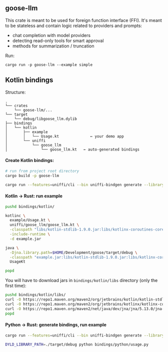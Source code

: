 ## goose-llm 

This crate is meant to be used for foreign function interface (FFI). It's meant to be 
stateless and contain logic related to providers and prompts:
- chat completion with model providers
- detecting read-only tools for smart approval
- methods for summarization / truncation


Run:
```
cargo run -p goose-llm --example simple
```


## Kotlin bindings

Structure:
```
.
└── crates
    └── goose-llm/...
└── target
    └── debug/libgoose_llm.dylib
├── bindings
│   └── kotlin
│       ├── example
│       │   └── Usage.kt              ← your demo app
│       └── uniffi
│           └── goose_llm
│               └── goose_llm.kt   ← auto-generated bindings
```

#### Create Kotlin bindings:

```bash
# run from project root directory
cargo build -p goose-llm 

cargo run --features=uniffi/cli --bin uniffi-bindgen generate --library ./target/debug/libgoose_llm.dylib --language kotlin --out-dir bindings/kotlin
```


#### Kotlin -> Rust: run example

```bash
pushd bindings/kotlin/

kotlinc \
  example/Usage.kt \
  uniffi/goose_llm/goose_llm.kt \
  -classpath "libs/kotlin-stdlib-1.9.0.jar:libs/kotlinx-coroutines-core-jvm-1.7.3.jar:libs/jna-5.13.0.jar" \
  -include-runtime \
  -d example.jar

java \
  -Djna.library.path=$HOME/Development/goose/target/debug \
  -classpath "example.jar:libs/kotlin-stdlib-1.9.0.jar:libs/kotlinx-coroutines-core-jvm-1.7.3.jar:libs/jna-5.13.0.jar" \
  UsageKt

popd
```

You will have to download jars in `bindings/kotlin/libs` directory (only the first time):
```bash
pushd bindings/kotlin/libs/
curl -O https://repo1.maven.org/maven2/org/jetbrains/kotlin/kotlin-stdlib/1.9.0/kotlin-stdlib-1.9.0.jar
curl -O https://repo1.maven.org/maven2/org/jetbrains/kotlinx/kotlinx-coroutines-core-jvm/1.7.3/kotlinx-coroutines-core-jvm-1.7.3.jar
curl -O https://repo1.maven.org/maven2/net/java/dev/jna/jna/5.13.0/jna-5.13.0.jar
popd
```

#### Python -> Rust: generate bindings, run example

```bash
cargo run --features=uniffi/cli --bin uniffi-bindgen generate --library ./target/debug/libgoose_llm.dylib --language python --out-dir bindings/python

DYLD_LIBRARY_PATH=./target/debug python bindings/python/usage.py
```
